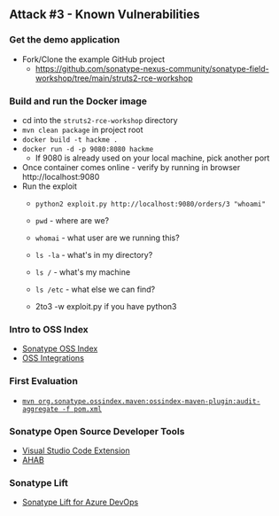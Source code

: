 ## Attack #3 - Known Vulnerabilities

### Get the demo application
- Fork/Clone the example GitHub project
  - https://github.com/sonatype-nexus-community/sonatype-field-workshop/tree/main/struts2-rce-workshop

### Build and run the Docker image
- cd into the `struts2-rce-workshop` directory
- `mvn clean package` in project root
- `docker build -t hackme .`
- `docker run -d -p 9080:8080 hackme`
  - If 9080 is already used on your local machine, pick another port
- Once container comes online - verify by running in browser http://localhost:9080
- Run the exploit
  - `python2 exploit.py http://localhost:9080/orders/3 "whoami"`
   - `pwd` - where are we?
   - `whomai` - what user are we running this?
   - `ls -la` - what's in my directory?
   - `ls /` - what's my machine
   - `ls /etc` - what else we can find?
  
  - 2to3 -w exploit.py if you have python3

### Intro to OSS Index
- [Sonatype OSS Index](https://ossindex.sonatype.org/)
- [OSS Integrations](https://ossindex.sonatype.org/integrations)

### First Evaluation
- [`mvn org.sonatype.ossindex.maven:ossindex-maven-plugin:audit-aggregate -f pom.xml`](https://sonatype.github.io/ossindex-maven/maven-plugin/ )

### Sonatype Open Source Developer Tools
- [Visual Studio Code Extension](https://ossindex.sonatype.org/integration/vscode)
- [AHAB](https://ossindex.sonatype.org/integration/ahab)

### Sonatype Lift
- [Sonatype Lift for Azure DevOps](https://marketplace.visualstudio.com/items?itemName=SonatypeIntegrations.sonatype-lift-azure-extension)
